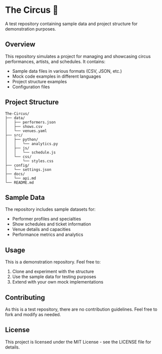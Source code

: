 # The Circus 🎪

A test repository containing sample data and project structure for demonstration purposes.

## Overview

This repository simulates a project for managing and showcasing circus performances, artists, and schedules. It contains:

- Sample data files in various formats (CSV, JSON, etc.)
- Mock code examples in different languages
- Project structure examples
- Configuration files

## Project Structure

```
The-Circus/
├── data/
│   ├── performers.json
│   ├── shows.csv
│   └── venues.yaml
├── src/
│   ├── python/
│   │   └── analytics.py
│   ├── js/
│   │   └── schedule.js
│   └── css/
│       └── styles.css
├── config/
│   └── settings.json
├── docs/
│   └── api.md
└── README.md
```

## Sample Data

The repository includes sample datasets for:

- Performer profiles and specialties
- Show schedules and ticket information
- Venue details and capacities
- Performance metrics and analytics

## Usage

This is a demonstration repository. Feel free to:

1. Clone and experiment with the structure
2. Use the sample data for testing purposes
3. Extend with your own mock implementations

## Contributing

As this is a test repository, there are no contribution guidelines. Feel free to fork and modify as needed.

## License

This project is licensed under the MIT License - see the LICENSE file for details.
